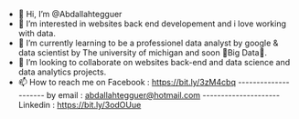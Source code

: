 - 👋 Hi, I’m @Abdallahtegguer
- 👀 I’m interested in websites back end developement and i love working with data.
- 🌱 I’m currently learning to be a professionel data analyst by google & data scientist by The university of michigan and soon 👀Big Data👀.
- 💞️ I’m looking to collaborate on websites back-end and data science and data analytics projects.
- 📫 How to reach me on Facebook : https://bit.ly/3zM4cbq
--------------------- by email : abdallahtegguer@hotmail.com
--------------------- Linkedin : https://bit.ly/3odOUue

<!---
Abdallahtegguer/Abdallahtegguer is a ✨ special ✨ repository because its `README.md` (this file) appears on your GitHub profile.
You can click the Preview link to take a look at your changes.
--->
